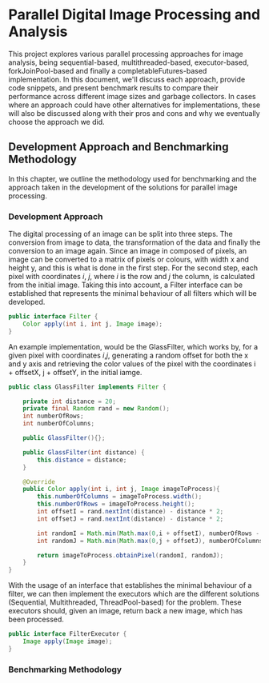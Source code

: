 
# Parallel Digital Image Processing and Analysis

This project explores various parallel processing approaches for image analysis, being sequential-based, multithreaded-based, executor-based, forkJoinPool-based and finally a completableFutures-based implementation. In this document, we'll discuss each approach, provide code snippets, and present benchmark results to compare their performance across different image sizes and garbage collectors. In cases where an approach could have other alternatives for implementations, these will also be discussed along with their pros and cons and why we eventually choose the approach we did.

## Development Approach and Benchmarking Methodology

In this chapter, we outline the methodology used for benchmarking and the approach taken in the development of the solutions for parallel image processing.

### Development Approach

The digital processing of an image can be split into three steps. The conversion from image to data, the transformation of the data and finally the conversion to an image again.
Since an image in composed of pixels, an image can be converted to a matrix of pixels or colours, with width x and height y, and this is what is done in the first step.
For the second step, each pixel with coordinates _i_, _j_, where _i_ is the row and _j_ the column, is calculated from the initial image.
Taking this into account, a Filter interface can be established that represents the minimal behaviour of all filters which will be developed.

```java
public interface Filter {
    Color apply(int i, int j, Image image);
}
```

An example implementation, would be the GlassFilter, which works by, for a given pixel with coordinates _i_,_j_, generating a random offset for both the x and y axis and retrieving the color values of the pixel with the coordinates i + offsetX, j + offsetY, in the initial iamge.

```java
public class GlassFilter implements Filter {

    private int distance = 20;
    private final Random rand = new Random();
    int numberOfRows;
    int numberOfColumns;

    public GlassFilter(){};

    public GlassFilter(int distance) {
        this.distance = distance;
    }

    @Override
    public Color apply(int i, int j, Image imageToProcess){
        this.numberOfColumns = imageToProcess.width();
        this.numberOfRows = imageToProcess.height();
        int offsetI = rand.nextInt(distance) - distance * 2;
        int offsetJ = rand.nextInt(distance) - distance * 2;

        int randomI = Math.min(Math.max(0,i + offsetI), numberOfRows - 1);
        int randomJ = Math.min(Math.max(0,j + offsetJ), numberOfColumns - 1);

        return imageToProcess.obtainPixel(randomI, randomJ);
    }
}
```

With the usage of an interface that establishes the minimal behaviour of a filter, we can then implement the executors which are the different solutions (Sequential, Multithreaded, ThreadPool-based) for the problem. These executors should, given an image, return back a new image, which has been processed.

```java
public interface FilterExecutor {
    Image apply(Image image);
}
```

### Benchmarking Methodology

<!-- ## Conclusion
[Write your conclusion here, summarizing findings and insights gained from the project.] -->
